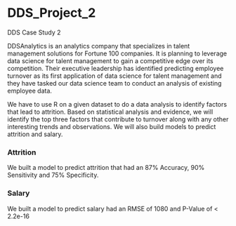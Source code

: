 # DDS_Project_2
DDS Case Study 2

DDSAnalytics is an analytics company that specializes in talent management solutions for Fortune 100 companies. It is planning to leverage data science for talent management to gain a competitive edge over its competition. Their executive leadership has identified predicting employee turnover as its first application of data science for talent management and they have tasked our data science team to conduct an analysis of existing employee data.

We have to use R on a given dataset to do a data analysis to identify factors that lead to attrition.
Based on statistical analysis and evidence, we will identify the top three factors that contribute to turnover along with any other interesting trends and observations. 
We will also build models to predict attrition and salary.

### Attrition
We built a model to predict attrition that had an 87% Accuracy, 90% Sensitivity and 75% Specificity.


### Salary
We built a model to predict salary had an RMSE of 1080 and P-Value of < 2.2e-16
